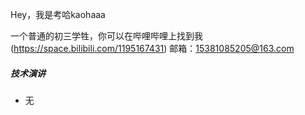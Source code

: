 Hey，我是考哈kaohaaa

一个普通的初三学牲，你可以在哔哩哔哩上找到我(https://space.bilibili.com/1195167431)
邮箱：15381085205@163.com

##### 技术演讲

- 无